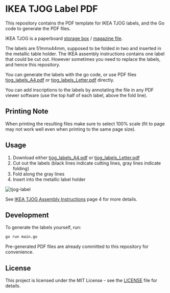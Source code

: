 # IKEA TJOG Label PDF 

This repository contains the PDF template for IKEA TJOG labels, and the Go code to generate the PDF files.

IKEA TJOG is a paperboard [storage box](https://www.ikea.com/ae/en/p/tjog-storage-box-with-lid-dark-grey-40477665/) / [magazine file](https://www.ikea.com/ae/en/p/tjog-magazine-file-dark-grey-90477658/).

The labels are 51mmx44mm, supposed to be folded in two and inserted in the metallic table holder. The IKEA assembly instructions contains one label that could be cut out. However sometimes you need to replace the labels, and hence this repository. 

You can generate the labels with the go code, or use PDF files [tjog_labels_A4.pdf](tjog_labels_A4.pdf) or [tjog_labels_Letter.pdf](tjog_labels_Letter.pdf) directly. 

You can add inscriptions to the labels by annotating the file in any PDF viewer software (use the top half of each label, above the fold line).

## Printing Note

When printing the resulting files make sure to select 100% scale (fit to page may not work well even when printing to the same page size).

## Usage 

1. Download either [tjog_labels_A4.pdf](tjog_labels_A4.pdf) or [tjog_labels_Letter.pdf](tjog_labels_Letter.pdf)
2. Cut out the labels (black lines indicate cutting lines, gray lines indicate folding)
3. Fold along the gray lines
4. Insert into the metallic label holder

![tjog-label](https://github.com/user-attachments/assets/9f46bec9-4316-4cc9-9ee7-825babf7db6a)

See [IKEA TJOG Assembly Instructions](https://www.ikea.com/ca/en/assembly_instructions/tjog-magazine-file-dark-gray__AA-2201975-1-2.pdf) page 4 for more details.

## Development

To generate the labels yourself, run:

```bash
go run main.go
```

Pre-generated PDF files are already committed to this repository for convenience.

## License

This project is licensed under the MIT License - see the [LICENSE](LICENSE) file for details.

